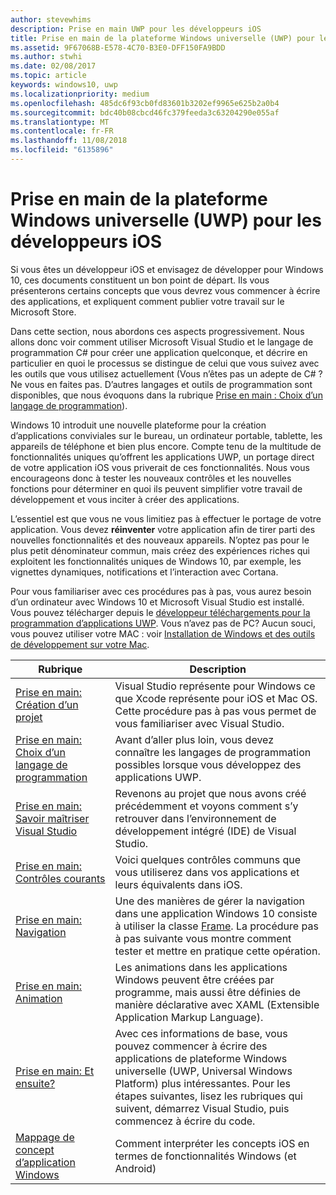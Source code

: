```yaml
---
author: stevewhims
description: Prise en main UWP pour les développeurs iOS
title: Prise en main de la plateforme Windows universelle (UWP) pour les développeurs iOS
ms.assetid: 9F67068B-E578-4C70-B3E0-DFF150FA9BDD
ms.author: stwhi
ms.date: 02/08/2017
ms.topic: article
keywords: windows10, uwp
ms.localizationpriority: medium
ms.openlocfilehash: 485dc6f93cb0fd83601b3202ef9965e625b2a0b4
ms.sourcegitcommit: bdc40b08cbcd46fc379feeda3c63204290e055af
ms.translationtype: MT
ms.contentlocale: fr-FR
ms.lasthandoff: 11/08/2018
ms.locfileid: "6135896"
---
```

# <a name="getting-started-with-uwp-for-ios-developers"></a>Prise en main de la plateforme Windows universelle (UWP) pour les développeurs iOS


Si vous êtes un développeur iOS et envisagez de développer pour Windows 10, ces documents constituent un bon point de départ. Ils vous présenterons certains concepts que vous devrez vous commencer à écrire des applications, et expliquent comment publier votre travail sur le Microsoft Store.

Dans cette section, nous abordons ces aspects progressivement. Nous allons donc voir comment utiliser Microsoft Visual Studio et le langage de programmation C# pour créer une application quelconque, et décrire en particulier en quoi le processus se distingue de celui que vous suivez avec les outils que vous utilisez actuellement (Vous n’êtes pas un adepte de C# ? Ne vous en faites pas. D’autres langages et outils de programmation sont disponibles, que nous évoquons dans la rubrique [Prise en main : Choix d’un langage de programmation](getting-started-choosing-a-programming-language.md)).

Windows 10 introduit une nouvelle plateforme pour la création d’applications conviviales sur le bureau, un ordinateur portable, tablette, les appareils de téléphone et bien plus encore. Compte tenu de la multitude de fonctionnalités uniques qu’offrent les applications UWP, un portage direct de votre application iOS vous priverait de ces fonctionnalités. Nous vous encourageons donc à tester les nouveaux contrôles et les nouvelles fonctions pour déterminer en quoi ils peuvent simplifier votre travail de développement et vous inciter à créer des applications.

L’essentiel est que vous ne vous limitiez pas à effectuer le portage de votre application. Vous devez **réinventer** votre application afin de tirer parti des nouvelles fonctionnalités et des nouveaux appareils. N’optez pas pour le plus petit dénominateur commun, mais créez des expériences riches qui exploitent les fonctionnalités uniques de Windows 10, par exemple, les vignettes dynamiques, notifications et l’interaction avec Cortana.

Pour vous familiariser avec ces procédures pas à pas, vous aurez besoin d’un ordinateur avec Windows 10 et Microsoft Visual Studio est installé. Vous pouvez télécharger depuis le [développeur téléchargements pour la programmation d’applications UWP](https://developer.microsoft.com/en-us/windows/downloads). Vous n’avez pas de PC? Aucun souci, vous pouvez utiliser votre MAC : voir [Installation de Windows et des outils de développement sur votre Mac](setting-up-your-mac-with-windows-10.md).

| Rubrique | Description |
|-------|-------------|
| [Prise en main: Création d’un projet](getting-started-creating-a-project.md) | Visual Studio représente pour Windows ce que Xcode représente pour iOS et Mac OS. Cette procédure pas à pas vous permet de vous familiariser avec Visual Studio. |
| [Prise en main: Choix d’un langage de programmation](getting-started-choosing-a-programming-language.md) | Avant d’aller plus loin, vous devez connaître les langages de programmation possibles lorsque vous développez des applications UWP. |
| [Prise en main: Savoir maîtriser Visual Studio](getting-started-getting-around-in-visual-studio.md) | Revenons au projet que nous avons créé précédemment et voyons comment s’y retrouver dans l’environnement de développement intégré (IDE) de Visual Studio. |
| [Prise en main: Contrôles courants](getting-started-common-controls.md) | Voici quelques contrôles communs que vous utiliserez dans vos applications et leurs équivalents dans iOS. |
| [Prise en main: Navigation](getting-started-navigation.md) | Une des manières de gérer la navigation dans une application Windows 10 consiste à utiliser la classe [Frame](https://msdn.microsoft.com/library/windows/apps/br242682). La procédure pas à pas suivante vous montre comment tester et mettre en pratique cette opération. |
| [Prise en main: Animation](getting-started-animation.md) | Les animations dans les applications Windows peuvent être créées par programme, mais aussi être définies de manière déclarative avec XAML (Extensible Application Markup Language). |
| [Prise en main: Et ensuite?](getting-started-what-next.md) | Avec ces informations de base, vous pouvez commencer à écrire des applications de plateforme Windows universelle (UWP, Universal Windows Platform) plus intéressantes. Pour les étapes suivantes, lisez les rubriques qui suivent, démarrez Visual Studio, puis commencez à écrire du code. |
| [Mappage de concept d’application Windows](https://msdn.microsoft.com//windows/uwp/porting/android-ios-uwp-map) | Comment interpréter les concepts iOS en termes de fonctionnalités Windows (et Android) |

 

 

 
